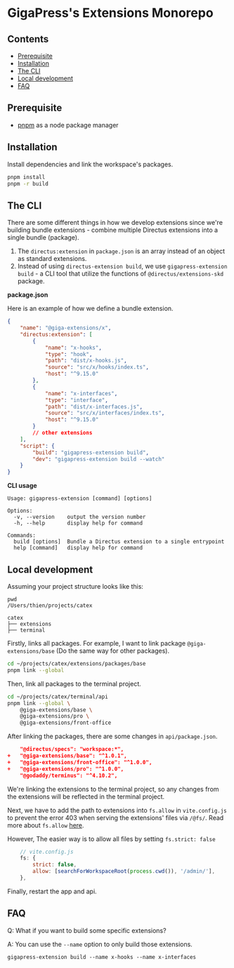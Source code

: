 # GigaPress's Extensions Monorepo

## Contents

- [Prerequisite](#prerequisite)
- [Installation](#installation)
- [The CLI](#the-cli)
- [Local development](#local-development)
- [FAQ](#faq)

## Prerequisite

- [pnpm](https://pnpm.io/) as a node package manager

## Installation

Install dependencies and link the workspace's packages.

```bash
pnpm install
pnpm -r build
```

## The CLI

There are some different things in how we develop extensions since we're building bundle extensions - combine multiple
Directus extensions into a single bundle (package).

1. The `directus:extension` in `package.json` is an array instead of an object as standard extensions.
2. Instead of using `directus-extension build`, we use `gigapress-extension build` - a CLI tool that utilize the
   functions of `@directus/extensions-skd` package.

**package.json**

Here is an example of how we define a bundle extension.

```json
{
	"name": "@giga-extensions/x",
	"directus:extension": [
		{
			"name": "x-hooks",
			"type": "hook",
			"path": "dist/x-hooks.js",
			"source": "src/x/hooks/index.ts",
			"host": "^9.15.0"
		},
		{
			"name": "x-interfaces",
			"type": "interface",
			"path": "dist/x-interfaces.js",
			"source": "src/x/interfaces/index.ts",
			"host": "^9.15.0"
		}
		// other extensions
	],
	"script": {
		"build": "gigapress-extension build",
		"dev": "gigapress-extension build --watch"
	}
}
```

**CLI usage**

```
Usage: gigapress-extension [command] [options]

Options:
  -v, --version    output the version number
  -h, --help       display help for command

Commands:
  build [options]  Bundle a Directus extension to a single entrypoint
  help [command]   display help for command
```

## Local development

Assuming your project structure looks like this:

```
pwd
/Users/thien/projects/catex
```

```
catex
├── extensions
├── terminal
```

Firstly, links all packages. For example, I want to link package `@giga-extensions/base` (Do the same way for other
packages).

```bash
cd ~/projects/catex/extensions/packages/base
pnpm link --global
```

Then, link all packages to the terminal project.

```bash
cd ~/projects/catex/terminal/api
pnpm link --global \
	@giga-extensions/base \
	@giga-extensions/pro \
	@giga-extensions/front-office
```

After linking the packages, there are some changes in `api/package.json`.

```json
	"@directus/specs": "workspace:*",
+	"@giga-extensions/base": "^1.0.1",
+	"@giga-extensions/front-office": "^1.0.0",
+	"@giga-extensions/pro": "^1.0.0",
	"@godaddy/terminus": "^4.10.2",
```

We're linking the extensions to the terminal project, so any changes from the extensions will be reflected in the
terminal project.

Next, we have to add the path to extensions into `fs.allow` in `vite.config.js` to prevent the error 403 when serving
the extensions' files via `/@fs/`. Read more about `fs.allow`
[here](https://vitejs.dev/config/server-options.html#server-fs-allow).

However, The easier way is to allow all files by setting `fs.strict: false`

```js
	// vite.config.js
	fs: {
		strict: false,
		allow: [searchForWorkspaceRoot(process.cwd()), '/admin/'],
	},
```

Finally, restart the app and api.

## FAQ

Q: What if you want to build some specific extensions?

A: You can use the `--name` option to only build those extensions.

```
gigapress-extension build --name x-hooks --name x-interfaces
```
